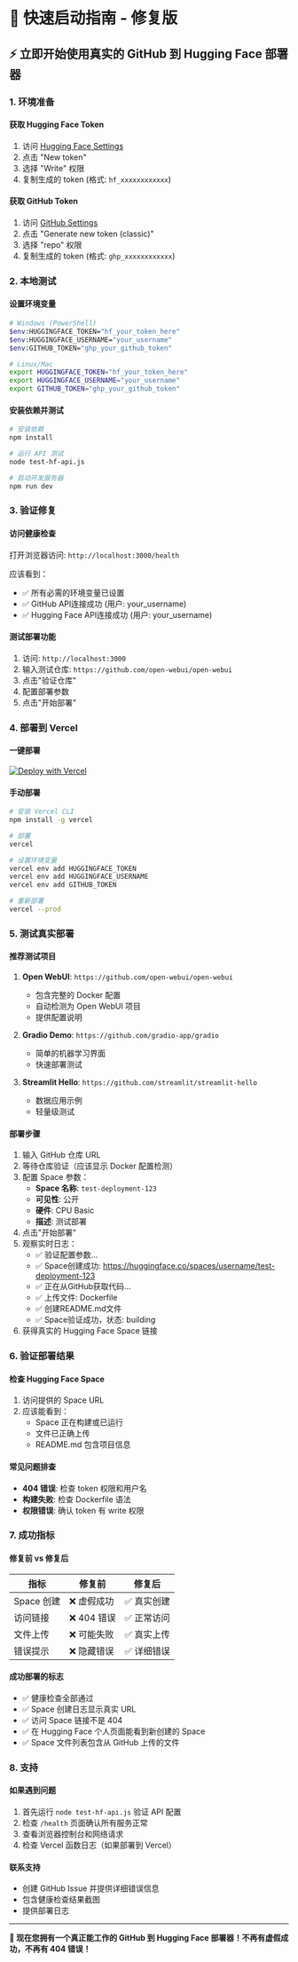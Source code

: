 # 🚀 快速启动指南 - 修复版

## ⚡ 立即开始使用真实的 GitHub 到 Hugging Face 部署器

### 1. 环境准备

#### 获取 Hugging Face Token
1. 访问 [Hugging Face Settings](https://huggingface.co/settings/tokens)
2. 点击 "New token"
3. 选择 "Write" 权限
4. 复制生成的 token (格式: `hf_xxxxxxxxxxxx`)

#### 获取 GitHub Token
1. 访问 [GitHub Settings](https://github.com/settings/tokens)
2. 点击 "Generate new token (classic)"
3. 选择 "repo" 权限
4. 复制生成的 token (格式: `ghp_xxxxxxxxxxxx`)

### 2. 本地测试

#### 设置环境变量
```bash
# Windows (PowerShell)
$env:HUGGINGFACE_TOKEN="hf_your_token_here"
$env:HUGGINGFACE_USERNAME="your_username"
$env:GITHUB_TOKEN="ghp_your_github_token"

# Linux/Mac
export HUGGINGFACE_TOKEN="hf_your_token_here"
export HUGGINGFACE_USERNAME="your_username"
export GITHUB_TOKEN="ghp_your_github_token"
```

#### 安装依赖并测试
```bash
# 安装依赖
npm install

# 运行 API 测试
node test-hf-api.js

# 启动开发服务器
npm run dev
```

### 3. 验证修复

#### 访问健康检查
打开浏览器访问: `http://localhost:3000/health`

应该看到：
- ✅ 所有必需的环境变量已设置
- ✅ GitHub API连接成功 (用户: your_username)
- ✅ Hugging Face API连接成功 (用户: your_username)

#### 测试部署功能
1. 访问: `http://localhost:3000`
2. 输入测试仓库: `https://github.com/open-webui/open-webui`
3. 点击"验证仓库"
4. 配置部署参数
5. 点击"开始部署"

### 4. 部署到 Vercel

#### 一键部署
[![Deploy with Vercel](https://vercel.com/button)](https://vercel.com/new/clone?repository-url=https%3A%2F%2Fgithub.com%2Fnariahlamb%2Fgh2hf-deployer&env=GITHUB_TOKEN,HUGGINGFACE_TOKEN,HUGGINGFACE_USERNAME)

#### 手动部署
```bash
# 安装 Vercel CLI
npm install -g vercel

# 部署
vercel

# 设置环境变量
vercel env add HUGGINGFACE_TOKEN
vercel env add HUGGINGFACE_USERNAME  
vercel env add GITHUB_TOKEN

# 重新部署
vercel --prod
```

### 5. 测试真实部署

#### 推荐测试项目
1. **Open WebUI**: `https://github.com/open-webui/open-webui`
   - 包含完整的 Docker 配置
   - 自动检测为 Open WebUI 项目
   - 提供配置说明

2. **Gradio Demo**: `https://github.com/gradio-app/gradio`
   - 简单的机器学习界面
   - 快速部署测试

3. **Streamlit Hello**: `https://github.com/streamlit/streamlit-hello`
   - 数据应用示例
   - 轻量级测试

#### 部署步骤
1. 输入 GitHub 仓库 URL
2. 等待仓库验证（应该显示 Docker 配置检测）
3. 配置 Space 参数：
   - **Space 名称**: `test-deployment-123`
   - **可见性**: 公开
   - **硬件**: CPU Basic
   - **描述**: 测试部署
4. 点击"开始部署"
5. 观察实时日志：
   - ✅ 验证配置参数...
   - ✅ Space创建成功: https://huggingface.co/spaces/username/test-deployment-123
   - ✅ 正在从GitHub获取代码...
   - ✅ 上传文件: Dockerfile
   - ✅ 创建README.md文件
   - ✅ Space验证成功，状态: building
6. 获得真实的 Hugging Face Space 链接

### 6. 验证部署结果

#### 检查 Hugging Face Space
1. 访问提供的 Space URL
2. 应该能看到：
   - Space 正在构建或已运行
   - 文件已正确上传
   - README.md 包含项目信息

#### 常见问题排查
- **404 错误**: 检查 token 权限和用户名
- **构建失败**: 检查 Dockerfile 语法
- **权限错误**: 确认 token 有 write 权限

### 7. 成功指标

#### 修复前 vs 修复后
| 指标 | 修复前 | 修复后 |
|------|--------|--------|
| Space 创建 | ❌ 虚假成功 | ✅ 真实创建 |
| 访问链接 | ❌ 404 错误 | ✅ 正常访问 |
| 文件上传 | ❌ 可能失败 | ✅ 真实上传 |
| 错误提示 | ❌ 隐藏错误 | ✅ 详细错误 |

#### 成功部署的标志
- ✅ 健康检查全部通过
- ✅ Space 创建日志显示真实 URL
- ✅ 访问 Space 链接不是 404
- ✅ 在 Hugging Face 个人页面能看到新创建的 Space
- ✅ Space 文件列表包含从 GitHub 上传的文件

### 8. 支持

#### 如果遇到问题
1. 首先运行 `node test-hf-api.js` 验证 API 配置
2. 检查 `/health` 页面确认所有服务正常
3. 查看浏览器控制台和网络请求
4. 检查 Vercel 函数日志（如果部署到 Vercel）

#### 联系支持
- 创建 GitHub Issue 并提供详细错误信息
- 包含健康检查结果截图
- 提供部署日志

---

**🎉 现在您拥有一个真正能工作的 GitHub 到 Hugging Face 部署器！不再有虚假成功，不再有 404 错误！**

